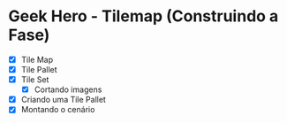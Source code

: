 # Geek Hero - Tilemap (Construindo a Fase)

- [x] Tile Map
- [x] Tile Pallet
- [x] Tile Set
  - [x] Cortando imagens
- [x] Criando uma Tile Pallet
- [x] Montando o cenário